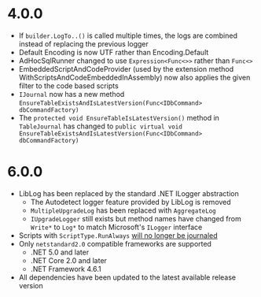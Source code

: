 # 4.0.0

 - If `builder.LogTo..()` is called multiple times, the logs are combined instead of replacing the previous logger
 - Default Encoding is now UTF rather than Encoding.Default
 - AdHocSqlRunner changed to use `Expression<Func<>>` rather than `Func<>`
 - EmbeddedScriptAndCodeProvider (used by the extension method WithScriptsAndCodeEmbeddedInAssembly) now also applies the given filter to the code based scripts
 - `IJournal` now has a new method `EnsureTableExistsAndIsLatestVersion(Func<IDbCommand> dbCommandFactory)`
 - The `protected void EnsureTableIsLatestVersion()` method in `TableJournal` has changed to `public virtual void EnsureTableExistsAndIsLatestVersion(Func<IDbCommand> dbCommandFactory)`

# 6.0.0

- LibLog has been replaced by the standard .NET ILogger abstraction
    - The Autodetect logger feature provided by LibLog is removed
    - `MultipleUpgradeLog` has been replaced with `AggregateLog`
    - `IUpgradeLogger` still exists but method names have changed from `Write*` to `Log*` to match Microsoft's `ILogger` interface
- Scripts with `ScriptType.RunAlways` [will no longer be journaled](https://github.com/DbUp/DbUp/issues/789)
 - Only `netstandard2.0` compatible frameworks are supported
    - .NET 5.0 and later
    - .NET Core 2.0 and later
    - .NET Framework 4.6.1
- All dependencies have been updated to the latest available release version